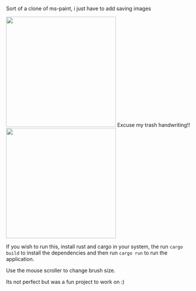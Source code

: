 Sort of a clone of ms-paint, i just have to add saving images

<img src="https://cdn.discordapp.com/attachments/844189298030673940/988854256633270272/unknown.png" style="width: 300px" />
Excuse my trash handwriting!! 
<img src="https://cdn.discordapp.com/attachments/844189298030673940/988868334718185502/unknown.png" style="width: 300px" />

If you wish to run this, install rust and cargo in your system, the run `cargo build` to install the dependencies and then
run `cargo run` to run the application. 

Use the mouse scroller to change brush size. 

Its not perfect but was a fun project to work on :)